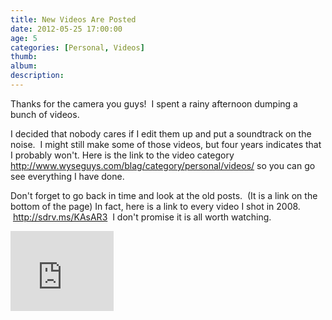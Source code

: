 ```yaml
---
title: New Videos Are Posted
date: 2012-05-25 17:00:00
age: 5
categories: [Personal, Videos]
thumb: 
album: 
description: 
---
```

Thanks for the camera you guys!  I spent a rainy afternoon dumping a bunch of videos.

I decided that nobody cares if I edit them up and put a soundtrack on the noise.  I might still make some of those videos, but four years indicates that I probably won't. Here is the link to the video category <a href="/blag/category/personal/videos/">http://www.wyseguys.com/blag/category/personal/videos/</a> so you can go see everything I have done.

Don't forget to go back in time and look at the old posts.  (It is a link on the bottom of the page) In fact, here is a link to every video I shot in 2008.  <a href="http://sdrv.ms/KAsAR3">http://sdrv.ms/KAsAR3</a>  I don't promise it is all worth watching.

<iframe src="https://skydrive.live.com/embed?cid=F443C8FEC5D6FFCE&amp;resid=F443C8FEC5D6FFCE%21234&amp;authkey=ALfuF5KFMCX3nvA" frameborder="0" scrolling="no" width="165" height="128"></iframe>
